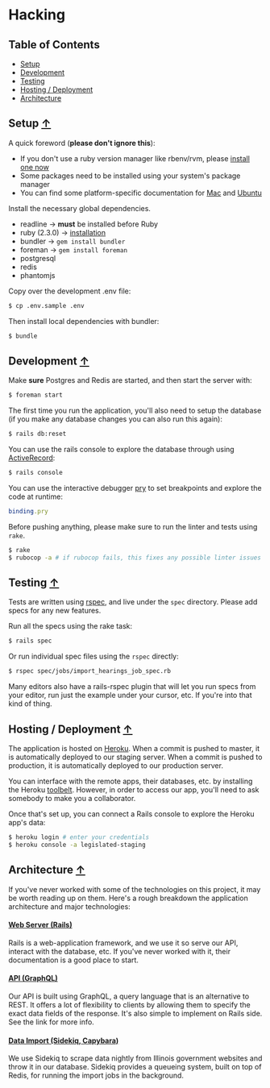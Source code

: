 # Hacking

## Table of Contents

- [Setup](#setup-)
- [Development](#development-)
- [Testing](#testing-)
- [Hosting / Deployment](#hosting--deployment-)
- [Architecture](#architecture-)

## Setup [↑](#table-of-contents)

A quick foreword (**please don't ignore this**):
- If you don't use a ruby version manager like rbenv/rvm, please [install one now](https://github.com/rbenv/rbenv)
- Some packages need to be installed using your system's package manager
- You can find some platform-specific documentation for [Mac](wiki/osx.md) and [Ubuntu](wiki/ubuntu.md)

Install the necessary global dependencies.
- readline -> **must** be installed before Ruby
- ruby (2.3.0) -> [installation](https://github.com/rbenv/rbenv)
- bundler -> `gem install bundler`
- foreman -> `gem install foreman`
- postgresql
- redis
- phantomjs

Copy over the development .env file:

```sh
$ cp .env.sample .env
```

Then install local dependencies with bundler:

```sh
$ bundle
```

## Development [↑](#table-of-contents)

Make **sure** Postgres and Redis are started, and then start the server with:

```sh
$ foreman start
```

The first time you run the application, you'll also need to setup the database (if you make any database changes you can also run this again):

```sh
$ rails db:reset
```

You can use the rails console to explore the database through using [ActiveRecord](http://guides.rubyonrails.org/active_record_querying.html):

```sh
$ rails console
```

You can use the interactive debugger [pry](http://pryrepl.org/) to set breakpoints and explore the code at runtime:

```ruby
binding.pry
```

Before pushing anything, please make sure to run the linter and tests using `rake`.

```sh
$ rake
$ rubocop -a # if rubocop fails, this fixes any possible linter issues
```

## Testing [↑](#table-of-contents)

Tests are written using [rspec](http://www.relishapp.com/rspec/rspec-expectations/v/3-5/docs), and live under the `spec` directory. Please add specs for any new features.

Run all the specs using the rake task:

```sh
$ rails spec
```

Or run individual spec files using the `rspec` directly:

```sh
$ rspec spec/jobs/import_hearings_job_spec.rb
```

Many editors also have a rails-rspec plugin that will let you run specs from your editor, run just the example under your cursor, etc. If you're into that kind of thing.

## Hosting / Deployment [↑](#table-of-contents)

The application is hosted on [Heroku](https://dashboard.heroku.com/apps/legislated). When a commit is pushed to master, it is automatically deployed to our staging server. When a commit is pushed to production, it is automatically deployed to our production server.

You can interface with the remote apps, their databases, etc. by installing the Heroku [toolbelt](https://devcenter.heroku.com/articles/heroku-cli#download-and-install). However, in order to access our app, you'll need to ask somebody to make you a collaborator.

Once that's set up, you can connect a Rails console to explore the Heroku app's data:

```sh
$ heroku login # enter your credentials
$ heroku console -a legislated-staging
```

## Architecture [↑](#table-of-contents)

If you've never worked with some of the technologies on this project, it may be worth reading up on them. Here's a rough breakdown the application architecture and major technologies:

#### [Web Server (Rails)](http://guides.rubyonrails.org/)

Rails is a web-application framework, and we use it so serve our API, interact with the database, etc. If you've never worked with it, their documentation is a good place to start.

#### [API (GraphQL)](wiki/api.md)

Our API is built using GraphQL, a query language that is an alternative to REST. It offers a lot of flexibility to clients by allowing them to specify the exact data fields of the response. It's also simple to implement on Rails side. See the link for more info.

#### [Data Import (Sidekiq, Capybara)](wiki/import.md)

We use Sidekiq to scrape data nightly from Illinois government websites and throw it in our database. Sidekiq provides a queueing system, built on top of Redis, for running the import jobs in the background.
